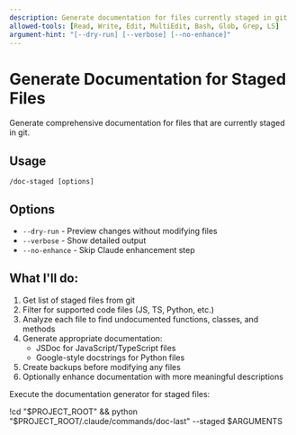 ```yaml
---
description: Generate documentation for files currently staged in git
allowed-tools: [Read, Write, Edit, MultiEdit, Bash, Glob, Grep, LS]
argument-hint: "[--dry-run] [--verbose] [--no-enhance]"
---
```


# Generate Documentation for Staged Files

Generate comprehensive documentation for files that are currently staged in git.

## Usage
```
/doc-staged [options]
```

## Options
- `--dry-run` - Preview changes without modifying files
- `--verbose` - Show detailed output
- `--no-enhance` - Skip Claude enhancement step

## What I'll do:

1. Get list of staged files from git
2. Filter for supported code files (JS, TS, Python, etc.)
3. Analyze each file to find undocumented functions, classes, and methods
4. Generate appropriate documentation:
   - JSDoc for JavaScript/TypeScript files
   - Google-style docstrings for Python files
5. Create backups before modifying any files
6. Optionally enhance documentation with more meaningful descriptions

Execute the documentation generator for staged files:

!cd "$PROJECT_ROOT" && python "$PROJECT_ROOT/.claude/commands/doc-last" --staged $ARGUMENTS